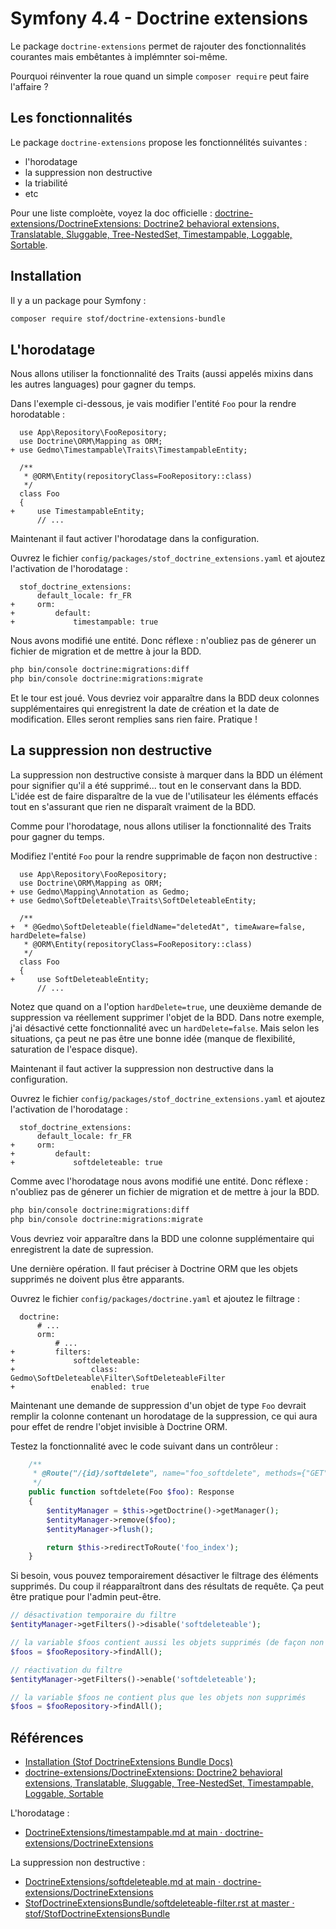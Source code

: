 # Symfony 4.4 - Doctrine extensions

Le package `doctrine-extensions` permet de rajouter des fonctionnalités courantes mais embêtantes à implémnter soi-même.

Pourquoi réinventer la roue quand un simple `composer require` peut faire l'affaire ?

## Les fonctionnalités

Le package `doctrine-extensions` propose les fonctionnélités suivantes :

- l'horodatage
- la suppression non destructive
- la triabilité
- etc

Pour une liste comploète, voyez la doc officielle : [doctrine-extensions/DoctrineExtensions: Doctrine2 behavioral extensions, Translatable, Sluggable, Tree-NestedSet, Timestampable, Loggable, Sortable](https://github.com/doctrine-extensions/DoctrineExtensions).

## Installation

Il y a un package pour Symfony :

```bash
composer require stof/doctrine-extensions-bundle
```

## L'horodatage

Nous allons utiliser la fonctionnalité des Traits (aussi appelés mixins dans les autres languages) pour gagner du temps.

Dans l'exemple ci-dessous, je vais modifier l'entité `Foo` pour la rendre horodatable :

```diff-php
  use App\Repository\FooRepository;
  use Doctrine\ORM\Mapping as ORM;
+ use Gedmo\Timestampable\Traits\TimestampableEntity;

  /**
   * @ORM\Entity(repositoryClass=FooRepository::class)
   */
  class Foo
  {
+     use TimestampableEntity;
      // ...
```

Maintenant il faut activer l'horodatage dans la configuration.

Ouvrez le fichier `config/packages/stof_doctrine_extensions.yaml` et ajoutez l'activation de l'horodatage :

```diff-yaml
  stof_doctrine_extensions:
      default_locale: fr_FR
+     orm:
+         default:
+             timestampable: true

```

Nous avons modifié une entité.
Donc réflexe : n'oubliez pas de génerer un fichier de migration et de mettre à jour la BDD.

```bash
php bin/console doctrine:migrations:diff
php bin/console doctrine:migrations:migrate
```

Et le tour est joué.
Vous devriez voir apparaître dans la BDD deux colonnes supplémentaires qui enregistrent la date de création et la date de modification.
Elles seront remplies sans rien faire.
Pratique !

## La suppression non destructive

La suppression non destructive consiste à marquer dans la BDD un élément pour signifier qu'il a été supprimé... tout en le conservant dans la BDD.
L'idée est de faire disparaître de la vue de l'utilisateur les éléments effacés tout en s'assurant que rien ne disparaît vraiment de la BDD.

Comme pour l'horodatage, nous allons utiliser la fonctionnalité des Traits pour gagner du temps.

Modifiez l'entité `Foo` pour la rendre supprimable de façon non destructive :

```diff-php
  use App\Repository\FooRepository;
  use Doctrine\ORM\Mapping as ORM;
+ use Gedmo\Mapping\Annotation as Gedmo;
+ use Gedmo\SoftDeleteable\Traits\SoftDeleteableEntity;

  /**
+  * @Gedmo\SoftDeleteable(fieldName="deletedAt", timeAware=false, hardDelete=false)
   * @ORM\Entity(repositoryClass=FooRepository::class)
   */
  class Foo
  {
+     use SoftDeleteableEntity;
      // ...
```

Notez que quand on a l'option `hardDelete=true`, une deuxième demande de suppression va réellement supprimer l'objet de la BDD.
Dans notre exemple, j'ai désactivé cette fonctionnalité avec un `hardDelete=false`.
Mais selon les situations, ça peut ne pas être une bonne idée (manque de flexibilité, saturation de l'espace disque).

Maintenant il faut activer la suppression non destructive dans la configuration.

Ouvrez le fichier `config/packages/stof_doctrine_extensions.yaml` et ajoutez l'activation de l'horodatage :

```diff-yaml
  stof_doctrine_extensions:
      default_locale: fr_FR
+     orm:
+         default:
+             softdeleteable: true

```

Comme avec l'horodatage nous avons modifié une entité.
Donc réflexe : n'oubliez pas de génerer un fichier de migration et de mettre à jour la BDD.

```bash
php bin/console doctrine:migrations:diff
php bin/console doctrine:migrations:migrate
```

Vous devriez voir apparaître dans la BDD une colonne supplémentaire qui enregistrent la date de supression.

Une dernière opération.
Il faut préciser à Doctrine ORM que les objets supprimés ne doivent plus être apparants.

Ouvrez le fichier `config/packages/doctrine.yaml` et ajoutez le filtrage :

```diff-yaml
  doctrine:
      # ...
      orm:
          # ...
+         filters:
+             softdeleteable:
+                 class: Gedmo\SoftDeleteable\Filter\SoftDeleteableFilter
+                 enabled: true
```

Maintenant une demande de suppression d'un objet de type `Foo` devrait remplir la colonne contenant un horodatage de la suppression, ce qui aura pour effet de rendre l'objet invisible à Doctrine ORM.

Testez la fonctionnalité avec le code suivant dans un contrôleur :

```php
    /**
     * @Route("/{id}/softdelete", name="foo_softdelete", methods={"GET"})
     */
    public function softdelete(Foo $foo): Response
    {
        $entityManager = $this->getDoctrine()->getManager();
        $entityManager->remove($foo);
        $entityManager->flush();

        return $this->redirectToRoute('foo_index');
    }
```

Si besoin, vous pouvez temporairement désactiver le filtrage des éléments supprimés.
Du coup il réapparaîtront dans des résultats de requête.
Ça peut être pratique pour l'admin peut-être.

```php
// désactivation temporaire du filtre
$entityManager->getFilters()->disable('softdeleteable');

// la variable $foos contient aussi les objets supprimés (de façon non destructive) 
$foos = $fooRepository->findAll();

// réactivation du filtre
$entityManager->getFilters()->enable('softdeleteable');

// la variable $foos ne contient plus que les objets non supprimés 
$foos = $fooRepository->findAll();
```

## Références

- [Installation (Stof DoctrineExtensions Bundle Docs)](https://symfony.com/doc/current/bundles/StofDoctrineExtensionsBundle/installation.html)
- [doctrine-extensions/DoctrineExtensions: Doctrine2 behavioral extensions, Translatable, Sluggable, Tree-NestedSet, Timestampable, Loggable, Sortable](https://github.com/doctrine-extensions/DoctrineExtensions)

L'horodatage :

- [DoctrineExtensions/timestampable.md at main · doctrine-extensions/DoctrineExtensions](https://github.com/doctrine-extensions/DoctrineExtensions/blob/main/doc/timestampable.md)

La suppression non destructive :

- [DoctrineExtensions/softdeleteable.md at main · doctrine-extensions/DoctrineExtensions](https://github.com/doctrine-extensions/DoctrineExtensions/blob/main/doc/softdeleteable.md)
- [StofDoctrineExtensionsBundle/softdeleteable-filter.rst at master · stof/StofDoctrineExtensionsBundle](https://github.com/stof/StofDoctrineExtensionsBundle/blob/master/docs/softdeleteable-filter.rst)


